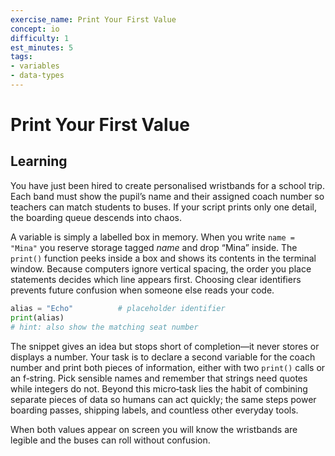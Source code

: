 ```yaml
---
exercise_name: Print Your First Value
concept: io
difficulty: 1
est_minutes: 5
tags:
- variables
- data-types
---
```


# Print Your First Value
## Learning
You have just been hired to create personalised wristbands for a school trip. Each band must show the pupil’s name and their assigned coach number so teachers can match students to buses. If your script prints only one detail, the boarding queue descends into chaos.

A variable is simply a labelled box in memory. When you write `name = "Mina"` you reserve storage tagged *name* and drop “Mina” inside. The `print()` function peeks inside a box and shows its contents in the terminal window. Because computers ignore vertical spacing, the order you place statements decides which line appears first. Choosing clear identifiers prevents future confusion when someone else reads your code.

```python
alias = "Echo"          # placeholder identifier
print(alias)
# hint: also show the matching seat number
```

The snippet gives an idea but stops short of completion—it never stores or displays a number. Your task is to declare a second variable for the coach number and print both pieces of information, either with two `print()` calls or an f‑string. Pick sensible names and remember that strings need quotes while integers do not. Beyond this micro‑task lies the habit of combining separate pieces of data so humans can act quickly; the same steps power boarding passes, shipping labels, and countless other everyday tools.

When both values appear on screen you will know the wristbands are legible and the buses can roll without confusion.
